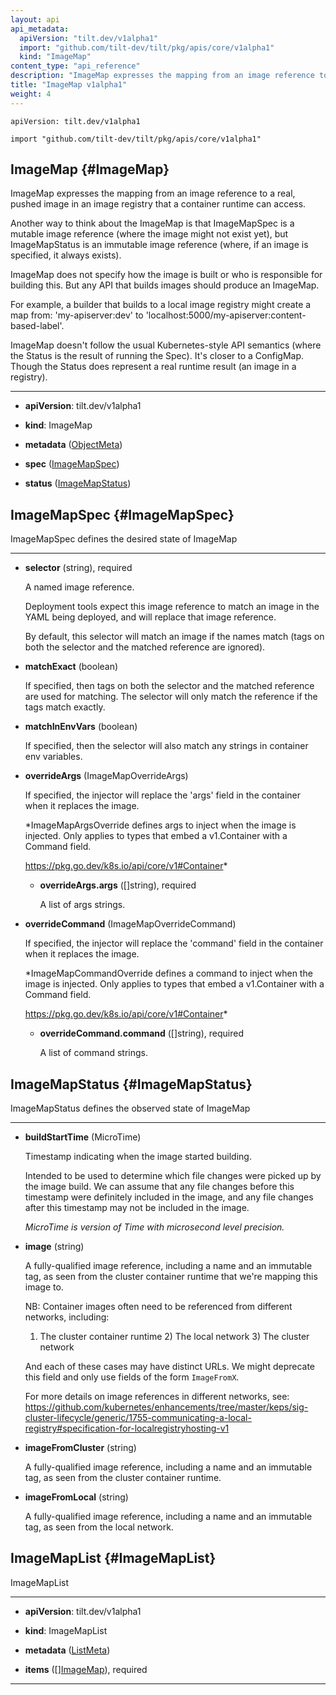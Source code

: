```yaml
---
layout: api
api_metadata:
  apiVersion: "tilt.dev/v1alpha1"
  import: "github.com/tilt-dev/tilt/pkg/apis/core/v1alpha1"
  kind: "ImageMap"
content_type: "api_reference"
description: "ImageMap expresses the mapping from an image reference to a real, pushed image in an image registry that a container runtime can access."
title: "ImageMap v1alpha1"
weight: 4
---
```


`apiVersion: tilt.dev/v1alpha1`

`import "github.com/tilt-dev/tilt/pkg/apis/core/v1alpha1"`




## ImageMap {#ImageMap}


ImageMap expresses the mapping from an image reference to a real, pushed image in an image registry that a container runtime can access.

Another way to think about the ImageMap is that ImageMapSpec is a mutable image reference (where the image might not exist yet), but ImageMapStatus is an immutable image reference (where, if an image is specified, it always exists).

ImageMap does not specify how the image is built or who is responsible for building this. But any API that builds images should produce an ImageMap.

For example, a builder that builds to a local image registry might create a map from: 'my-apiserver:dev' to 'localhost:5000/my-apiserver:content-based-label'.

ImageMap doesn't follow the usual Kubernetes-style API semantics (where the Status is the result of running the Spec). It's closer to a ConfigMap. Though the Status does represent a real runtime result (an image in a registry).

<hr>

- **apiVersion**: tilt.dev/v1alpha1


- **kind**: ImageMap


- **metadata** ([ObjectMeta](../meta/object-meta#ObjectMeta))


- **spec** ([ImageMapSpec](../container-images/image-map-v1alpha1#ImageMapSpec))


- **status** ([ImageMapStatus](../container-images/image-map-v1alpha1#ImageMapStatus))






## ImageMapSpec {#ImageMapSpec}


ImageMapSpec defines the desired state of ImageMap

<hr>

- **selector** (string), required

  A named image reference.
  
  Deployment tools expect this image reference to match an image in the YAML being deployed, and will replace that image reference.
  
  By default, this selector will match an image if the names match (tags on both the selector and the matched reference are ignored).

- **matchExact** (boolean)

  If specified, then tags on both the selector and the matched reference are used for matching. The selector will only match the reference if the tags match exactly.

- **matchInEnvVars** (boolean)

  If specified, then the selector will also match any strings in container env variables.

- **overrideArgs** (ImageMapOverrideArgs)

  If specified, the injector will replace the 'args' field in the container when it replaces the image.

  <a name="ImageMapOverrideArgs"></a>
  *ImageMapArgsOverride defines args to inject when the image is injected. Only applies to types that embed a v1.Container with a Command field.
  
  https://pkg.go.dev/k8s.io/api/core/v1#Container*

  - **overrideArgs.args** ([]string), required

    A list of args strings.

- **overrideCommand** (ImageMapOverrideCommand)

  If specified, the injector will replace the 'command' field in the container when it replaces the image.

  <a name="ImageMapOverrideCommand"></a>
  *ImageMapCommandOverride defines a command to inject when the image is injected. Only applies to types that embed a v1.Container with a Command field.
  
  https://pkg.go.dev/k8s.io/api/core/v1#Container*

  - **overrideCommand.command** ([]string), required

    A list of command strings.





## ImageMapStatus {#ImageMapStatus}


ImageMapStatus defines the observed state of ImageMap

<hr>

- **buildStartTime** (MicroTime)

  Timestamp indicating when the image started building.
  
  Intended to be used to determine which file changes were picked up by the image build. We can assume that any file changes before this timestamp were definitely included in the image, and any file changes after this timestamp may not be included in the image.

  <a name="MicroTime"></a>
  *MicroTime is version of Time with microsecond level precision.*

- **image** (string)

  A fully-qualified image reference, including a name and an immutable tag, as seen from the cluster container runtime that we're mapping this image to.
  
  NB: Container images often need to be referenced from different networks, including:
  
  1) The cluster container runtime 2) The local network 3) The cluster network
  
  And each of these cases may have distinct URLs. We might deprecate this field and only use fields of the form `ImageFromX`.
  
  For more details on image references in different networks, see: https://github.com/kubernetes/enhancements/tree/master/keps/sig-cluster-lifecycle/generic/1755-communicating-a-local-registry#specification-for-localregistryhosting-v1

- **imageFromCluster** (string)

  A fully-qualified image reference, including a name and an immutable tag, as seen from the cluster container runtime.

- **imageFromLocal** (string)

  A fully-qualified image reference, including a name and an immutable tag, as seen from the local network.





## ImageMapList {#ImageMapList}


ImageMapList

<hr>

- **apiVersion**: tilt.dev/v1alpha1


- **kind**: ImageMapList


- **metadata** ([ListMeta](../meta/list-meta#ListMeta))


- **items** ([][ImageMap](../container-images/image-map-v1alpha1#ImageMap)), required









<hr>



